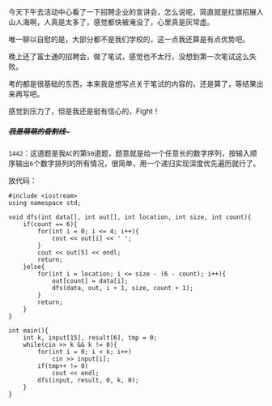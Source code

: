 今天下午去活动中心看了一下招聘企业的宣讲会，怎么说呢，简直就是红旗招展人山人海啊，人真是太多了，感觉都快被淹没了，心里真是灰常虚。  

唯一聊以自慰的是，大部分都不是我们学校的，这一点我还算是有点优势吧。  

晚上还了富士通的招聘会，做了笔试，感觉也不太行，没想到第一次笔试这么失败。  

考的都是很基础的东西，本来我是想写点关于笔试的内容的，还是算了，等结果出来再写吧。  

感觉到压力了，但是我还是挺有信心的，Fight！  

##### ~~~~~~~~~~~~我是萌萌的昏割线~~~~~~~~~~~~~  

```1442```：这道题是我```AC```的第```50```道题，题意就是给一个任意长的数字序列，按输入顺序输出```6```个数字排列的所有情况，很简单，用一个递归实现深度优先遍历就行了。  

放代码：  

    #include <iostream>
    using namespace std;
    
    void dfs(int data[], int out[], int location, int size, int count){
        if(count == 6){
            for(int i = 0; i <= 4; i++){
                cout << out[i] << ' ';
            }
            cout << out[5] << endl;
            return;
        }else{
            for(int i = location; i <= size - (6 - count); i++){
                out[count] = data[i];
                dfs(data, out, i + 1, size, count + 1);
            }
            return;
        }
    }
    
    int main(){
        int k, input[15], result[6], tmp = 0;
        while(cin >> k && k != 0){
            for(int i = 0; i < k; i++)
                cin >> input[i];
            if(tmp++ != 0)
                cout << endl;
            dfs(input, result, 0, k, 0);
        }
    }

